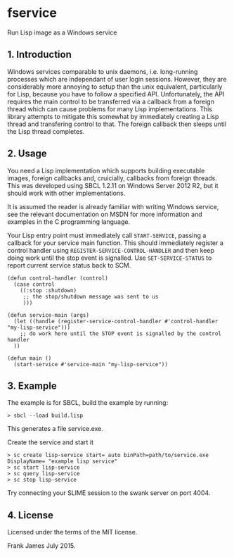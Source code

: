 # fservice
Run Lisp image as a Windows service

## 1. Introduction
Windows services comparable to unix daemons, i.e. long-running processes which are independant of user login sessions. However, they are considerably more annoying to setup than the unix equivalent, particularly for Lisp, because
you have to follow a specified API. Unfortunately, the API requires the main control to be transferred via a 
callback from a foreign thread which can cause problems for many Lisp implementations. This library attempts
to mitigate this somewhat by immediately creating a Lisp thread and transfering control to that. The foreign
callback then sleeps until the Lisp thread completes.

## 2. Usage
You need a Lisp implementation which supports building executable images, foreign callbacks and, cruicially, callbacks from foreign threads. This was developed using SBCL 1.2.11 on Windows Server 2012 R2, but it should work with other implementations.

It is assumed the reader is already familiar with writing Windows service, see the relevant documentation 
on MSDN for more information and examples in the C programming language.

Your Lisp entry point must immediately call `START-SERVICE`, passing a callback for your service main function.
This should immediately register a control handler using `REGISTER-SERVICE-CONTROL-HANDLER` 
and then keep doing work until the stop event is signalled. Use `SET-SERVICE-STATUS` to report current service 
status back to SCM.


```
(defun control-handler (control)
  (case control
    ((:stop :shutdown)
     ;; the stop/shutdown message was sent to us
     )))

(defun service-main (args)
  (let ((handle (register-service-control-handler #'control-handler "my-lisp-service")))
    ;; do work here until the STOP event is signalled by the control handler
  ))

(defun main ()
  (start-service #'service-main "my-lisp-service"))
```

## 3. Example
The example is for SBCL, build the example by running:
```
> sbcl --load build.lisp
```
This generates a file service.exe.

Create the service and start it 
```
> sc create lisp-service start= auto binPath=path/to/service.exe DisplayName= "example lisp service"
> sc start lisp-service 
> sc query lisp-service
> sc stop lisp-service 
```

Try connecting your SLIME session to the swank server on port 4004.

## 4. License
Licensed under the terms of the MIT license.

Frank James
July 2015.



